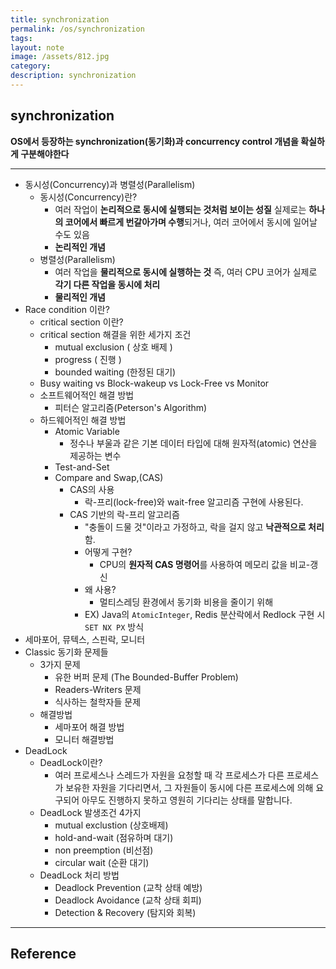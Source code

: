 ```yaml
---
title: synchronization
permalink: /os/synchronization
tags: 
layout: note
image: /assets/812.jpg
category: 
description: synchronization
---
```


## synchronization

**OS에서 등장하는 synchronization(동기화)과 concurrency control 개념을 확실하게 구분해야한다** 


---

- 동시성(Concurrency)과 병렬성(Parallelism)
	- 동시성(Concurrency)란?
		- 여러 작업이 **논리적으로 동시에 실행되는 것처럼 보이는 성질** 실제로는 **하나의 코어에서 빠르게 번갈아가며 수행**되거나, 여러 코어에서 동시에 일어날 수도 있음
		- **논리적인 개념** 
	- 병렬성(Parallelism)
		- 여러 작업을 **물리적으로 동시에 실행하는 것** 즉, 여러 CPU 코어가 실제로 **각기 다른 작업을 동시에 처리** 
		- **물리적인 개념** 
- Race condition 이란?
	- critical section 이란?
	- critical section 해결을 위한 세가지 조건
		- mutual exclusion ( 상호 배제 )
		- progress ( 진행 )
		- bounded waiting (한정된 대기)
	- Busy waiting vs Block-wakeup vs Lock-Free vs Monitor
	- 소프트웨어적인 해결 방법
		- 피터슨 알고리즘(Peterson's Algorithm)
	- 하드웨어적인 해결 방법
		- Atomic Variable
			- 정수나 부울과 같은 기본 데이터 타입에 대해 원자적(atomic) 연산을 제공하는 변수
		- Test-and-Set
		- Compare and Swap,(CAS)
			- CAS의 사용
				- 락-프리(lock-free)와 wait-free 알고리즘 구현에 사용된다.
			- CAS 기반의 락-프리 알고리즘
				- "충돌이 드물 것"이라고 가정하고, 락을 걸지 않고 **낙관적으로 처리**함.
				- 어떻게 구현?
					- CPU의 **원자적 CAS 명령어**를 사용하여 메모리 값을 비교-갱신
				- 왜 사용?
					- 멀티스레딩 환경에서 동기화 비용을 줄이기 위해
				- EX) Java의 `AtomicInteger`, Redis 분산락에서 Redlock 구현 시 `SET NX PX` 방식
- 세마포어, 뮤텍스, 스핀락, 모니터
- Classic 동기화 문제들
	- 3가지 문제
		- 유한 버퍼 문제 (The Bounded-Buffer Problem)
		- Readers-Writers 문제
		- 식사하는 철학자들 문제
	- 해결방법
		- 세마포어 해결 방법
		- 모니터 해결방법
- DeadLock
	- DeadLock이란?
		- 여러 프로세스나 스레드가 자원을 요청할 때 각 프로세스가 다른 프로세스가 보유한 자원을 기다리면서, 그 자원들이 동시에 다른 프로세스에 의해 요구되어 아무도 진행하지 못하고 영원히 기다리는 상태를 말합니다.
	- DeadLock 발생조건 4가지
		- mutual exclustion (상호배제)
		- hold-and-wait (점유하며 대기)
		- non preemption (비선점)
		- circular wait (순환 대기)
	- DeadLock 처리 방법
		- Deadlock Prevention (교착 상태 예방)
		- Deadlock Avoidance (교착 상태 회피)
		- Detection & Recovery (탐지와 회복)



---

## Reference


